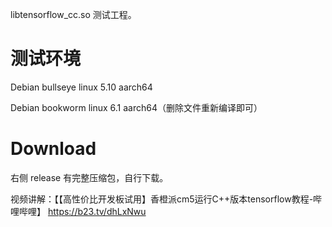 libtensorflow_cc.so 测试工程。

# 测试环境
Debian bullseye linux 5.10 aarch64

Debian bookworm linux 6.1 aarch64（删除文件重新编译即可）

# Download 
右侧 release 有完整压缩包，自行下载。

视频讲解：【【高性价比开发板试用】香橙派cm5运行C++版本tensorflow教程-哔哩哔哩】 https://b23.tv/dhLxNwu

